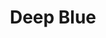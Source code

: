 ---
title: Deep Blue
authors: Murray Campbell, Joseph Hoane Jr., Feng-hsiung
paper_year: 2002
presentation_date: September 13, 2021
description: a talk with a background image
img: /assets/img/talks/kasparov_vs_deep_blue.jpeg
category: journal clubs 
paper_url: https://www.sciencedirect.com/science/article/pii/S0004370201001291
slides: true
slides_keynote: Deep Blue presentation.key
slides_ppt: Deep Blue presentation.pptx
slides_pdf: Deep Blue presentation.pdf
summary: A review of the Deep Blue II chess engine made by IBM in the 1990s, including a visual beginner-friendly walk-through of the minimax algorithm and alpha-beta pruning that made up the core of the AI. Chess tutorial not included, sad!
# Can add a blog link to a relevant blog post here.
# Can also add a code link to relevant code here.
# Can even add a poster link.
---